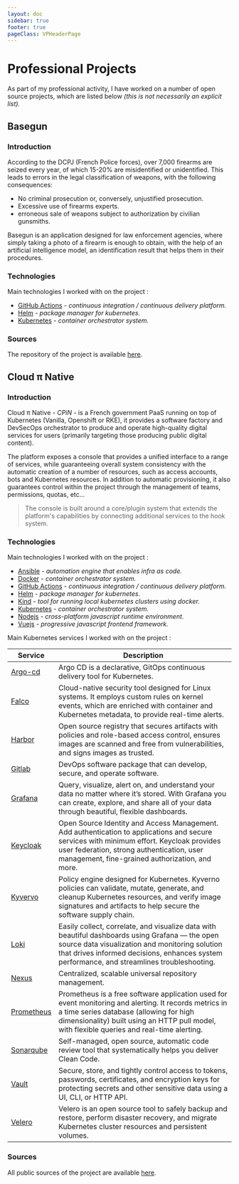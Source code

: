 ```yaml
---
layout: doc
sidebar: true
footer: true
pageClass: VPHeaderPage
---
```


# Professional Projects

As part of my professional activity, I have worked on a number of open source projects, which are listed below *(this is not necessarily an explicit list).*

## Basegun

<Badge type="info" text="DevOps Engineer" />

### Introduction

According to the DCPJ (French Police forces), over 7,000 firearms are seized every year, of which 15-20% are misidentified or unidentified. This leads to errors in the legal classification of weapons, with the following consequences:

- No criminal prosecution or, conversely, unjustified prosecution.
- Excessive use of firearms experts.
- erroneous sale of weapons subject to authorization by civilian gunsmiths.

Basegun is an application designed for law enforcement agencies, where simply taking a photo of a firearm is enough to obtain, with the help of an artificial intelligence model, an identification result that helps them in their procedures.

### Technologies

Main technologies I worked with on the project :

- [GitHub Actions](https://github.com/features/actions) *- continuous integration / continuous delivery platform.*
- [Helm](https://helm.sh/) *- package manager for kubernetes.*
- [Kubernetes](https://kubernetes.io/) *- container orchestrator system.*

### Sources

The repository of the project is available [here](https://github.com/dnum-mi/basegun).

## Cloud π Native

<Badge type="info" text="Product Owner" />
<Badge type="info" text="Platform Engineer" />
<Badge type="info" text="DevOps Engineer" />
<Badge type="info" text="Developer" />

### Introduction

Cloud π Native *- CPiN -* is a French government PaaS running on top of Kubernetes (Vanilla, Openshift or RKE), it provides a software factory and DevSecOps orchestrator to produce and operate high-quality digital services for users (primarily targeting those producing public digital content).

The platform exposes a console that provides a unified interface to a range of services, while guaranteeing overall system consistency with the automatic creation of a number of resources, such as access accounts, bots and Kubernetes resources. In addition to automatic provisioning, it also guarantees control within the project through the management of teams, permissions, quotas, etc...

> The console is built around a core/plugin system that extends the platform's capabilities by connecting additional services to the hook system.

### Technologies

Main technologies I worked with on the project :

- [Ansible](https://ansible.com/) *- automation engine that enables infra as code.*
- [Docker](https://docker.com/) *- container orchestrator system.*
- [GitHub Actions](https://github.com/features/actions) *- continuous integration / continuous delivery platform.*
- [Helm](https://helm.sh/) *- package manager for kubernetes.*
- [Kind](https://kind.sigs.k8s.io/) *- tool for running local kubernetes clusters using docker.*
- [Kubernetes](https://kubernetes.io/) *- container orchestrator system.*
- [Nodejs](https://nodejs.org/) *- cross-platform javascript runtime environment.*
- [Vuejs](https://vuejs.org/) *- progressive javascript frontend framework.*

Main Kubernetes services I worked with on the project :

| Service                                                          | Description                                                                                                                                                                                                                                      |
| ---------------------------------------------------------------- | ------------------------------------------------------------------------------------------------------------------------------------------------------------------------------------------------------------------------------------------------ |
| [Argo-cd](https://argo-cd.readthedocs.io/en/stable/)             | Argo CD is a declarative, GitOps continuous delivery tool for Kubernetes.                                                                                                                                                                        |
| [Falco](https://falco.org/)                                      | Cloud-native security tool designed for Linux systems. It employs custom rules on kernel events, which are enriched with container and Kubernetes metadata, to provide real-time alerts.                                                         |
| [Harbor](https://goharbor.io/)                                   | Open source registry that secures artifacts with policies and role-based access control, ensures images are scanned and free from vulnerabilities, and signs images as trusted.                                                                  |
| [Gitlab](https://about.gitlab.com/)                              | DevOps software package that can develop, secure, and operate software.                                                                                                                                                                          |
| [Grafana](https://grafana.com/oss/grafana/)                      | Query, visualize, alert on, and understand your data no matter where it’s stored. With Grafana you can create, explore, and share all of your data through beautiful, flexible dashboards.                                                       |
| [Keycloak](https://www.keycloak.org/)                            | Open Source Identity and Access Management. Add authentication to applications and secure services with minimum effort. Keycloak provides user federation, strong authentication, user management, fine-grained authorization, and more.         |
| [Kyvervo](https://kyverno.io/)                                   | Policy engine designed for Kubernetes. Kyverno policies can validate, mutate, generate, and cleanup Kubernetes resources, and verify image signatures and artifacts to help secure the software supply chain.                                    |
| [Loki](https://grafana.com/oss/loki/)                            | Easily collect, correlate, and visualize data with beautiful dashboards using Grafana — the open source data visualization and monitoring solution that drives informed decisions, enhances system performance, and streamlines troubleshooting. |
| [Nexus](https://sonatype.com/products/sonatype-nexus-repository) | Centralized, scalable universal repository management.                                                                                                                                                                                           |
| [Prometheus](https://prometheus.io/)                             | Prometheus is a free software application used for event monitoring and alerting. It records metrics in a time series database (allowing for high dimensionality) built using an HTTP pull model, with flexible queries and real-time alerting.  |
| [Sonarqube](https://sonarsource.com/products/sonarqube/)         | Self-managed, open source, automatic code review tool that systematically helps you deliver Clean Code.                                                                                                                                          |
| [Vault](https://vaultproject.io/)                                | Secure, store, and tightly control access to tokens, passwords, certificates, and encryption keys for protecting secrets and other sensitive data using a UI, CLI, or HTTP API.                                                                  |
| [Velero](https://velero.io/)                                     | Velero is an open source tool to safely backup and restore, perform disaster recovery, and migrate Kubernetes cluster resources and persistent volumes.                                                                                          |

### Sources

All public sources of the project are available [here](https://github.com/cloud-pi-native).
